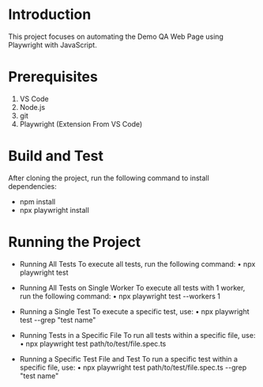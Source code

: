 # Introduction 
This project focuses on automating the Demo QA Web Page using Playwright with JavaScript.

# Prerequisites
1.	VS Code
2.	Node.js
3.	git
4.  Playwright (Extension From VS Code)

# Build and Test
After cloning the project, run the following command to install dependencies:
- npm install
- npx playwright install

# Running the Project

- Running All Tests
To execute all tests, run the following command:
    • npx playwright test

- Running All Tests on Single Worker
To execute all tests with 1 worker, run the following command:
    • npx playwright test --workers 1

- Running a Single Test
To execute a specific test, use:
   • npx playwright test --grep "test name"

- Running Tests in a Specific File
To run all tests within a specific file, use:
   • npx playwright test path/to/test/file.spec.ts

- Running a Specific Test File and Test
To run a specific test within a specific file, use:
	•	npx playwright test path/to/test/file.spec.ts --grep "test name"
